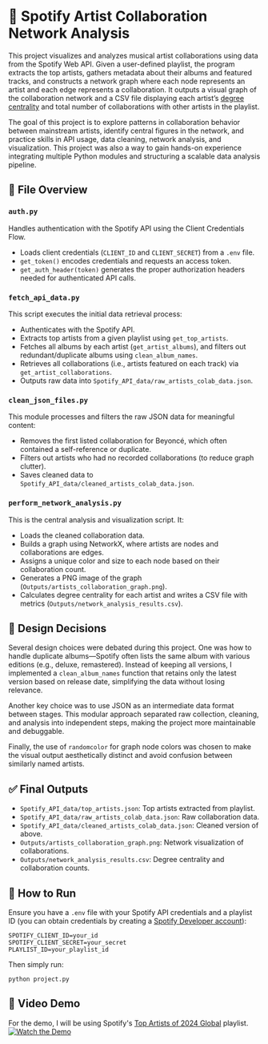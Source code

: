 # 🎵 Spotify Artist Collaboration Network Analysis

This project visualizes and analyzes musical artist collaborations using data from the Spotify Web API. Given a user-defined playlist, the program extracts the top artists, gathers metadata about their albums and featured tracks, and constructs a network graph where each node represents an artist and each edge represents a collaboration. It outputs a visual graph of the collaboration network and a CSV file displaying each artist’s
[degree centrality](https://networkx.org/documentation/stable/reference/algorithms/generated/networkx.algorithms.centrality.degree_centrality.html) and total number of collaborations with other artists in the playlist. 

The goal of this project is to explore patterns in collaboration behavior between mainstream artists, identify central figures in the network, and practice skills in API usage, data cleaning, network analysis, and visualization. This project was also a way to gain hands-on experience integrating multiple Python modules and structuring a scalable data analysis pipeline.

## 📂 File Overview

### `auth.py`

Handles authentication with the Spotify API using the Client Credentials Flow.

- Loads client credentials (`CLIENT_ID` and `CLIENT_SECRET`) from a `.env` file.
- `get_token()` encodes credentials and requests an access token.
- `get_auth_header(token)` generates the proper authorization headers needed for authenticated API calls.

### `fetch_api_data.py`

This script executes the initial data retrieval process:

- Authenticates with the Spotify API.
- Extracts top artists from a given playlist using `get_top_artists`.
- Fetches all albums by each artist (`get_artist_albums`), and filters out redundant/duplicate albums using `clean_album_names`.
- Retrieves all collaborations (i.e., artists featured on each track) via `get_artist_collaborations`.
- Outputs raw data into `Spotify_API_data/raw_artists_colab_data.json`.

### `clean_json_files.py`

This module processes and filters the raw JSON data for meaningful content:

- Removes the first listed collaboration for Beyoncé, which often contained a self-reference or duplicate.
- Filters out artists who had no recorded collaborations (to reduce graph clutter).
- Saves cleaned data to `Spotify_API_data/cleaned_artists_colab_data.json`.

### `perform_network_analysis.py`

This is the central analysis and visualization script. It:

- Loads the cleaned collaboration data.
- Builds a graph using NetworkX, where artists are nodes and collaborations are edges.
- Assigns a unique color and size to each node based on their collaboration count.
- Generates a PNG image of the graph (`Outputs/artists_collaboration_graph.png`).
- Calculates degree centrality for each artist and writes a CSV file with metrics (`Outputs/network_analysis_results.csv`).

## 🧠 Design Decisions

Several design choices were debated during this project. One was how to handle duplicate albums—Spotify often lists the same album with various editions (e.g., deluxe, remastered). Instead of keeping all versions, I implemented a `clean_album_names` function that retains only the latest version based on release date, simplifying the data without losing relevance.

Another key choice was to use JSON as an intermediate data format between stages. This modular approach separated raw collection, cleaning, and analysis into independent steps, making the project more maintainable and debuggable.

Finally, the use of `randomcolor` for graph node colors was chosen to make the visual output aesthetically distinct and avoid confusion between similarly named artists.

## ✅ Final Outputs

- `Spotify_API_data/top_artists.json`: Top artists extracted from playlist.
- `Spotify_API_data/raw_artists_colab_data.json`: Raw collaboration data.
- `Spotify_API_data/cleaned_artists_colab_data.json`: Cleaned version of above.
- `Outputs/artists_collaboration_graph.png`: Network visualization of collaborations.
- `Outputs/network_analysis_results.csv`: Degree centrality and collaboration counts.

## 🚀 How to Run

Ensure you have a `.env` file with your Spotify API credentials and a playlist ID (you can obtain credentials by creating a [Spotify Developer account](https://developer.spotify.com/documentation/web-api)):

```
SPOTIFY_CLIENT_ID=your_id
SPOTIFY_CLIENT_SECRET=your_secret
PLAYLIST_ID=your_playlist_id
```

Then simply run:

```
python project.py
```

## 🎥 Video Demo
For the demo, I will be using Spotify's [Top Artists of 2024 Global](https://open.spotify.com/playlist/37i9dQZF1DX9lzz0FRAxgl) playlist.  
[![Watch the Demo](https://img.shields.io/badge/Watch%20the%20Demo-red?logo=youtube)](https://www.youtube.com/watch?v=IHHLYT7mpLY)


